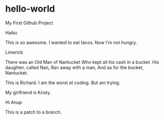 # hello-world

My First Github Project

Haiku

This is so awesome.
I wanted to eat tacos.
Now I'm not hungry.

Limerick

There was an Old Man of Nantucket
Who kept all his cash in a bucket.
His daughter, called Nan,
Ran away with a man,
And as for the bucket, Nantucket.

This is Richard.
I am the worst at coding.
But am trying.

My girlfriend is Kristy.

Hi Anup

This is a patch to a branch.

